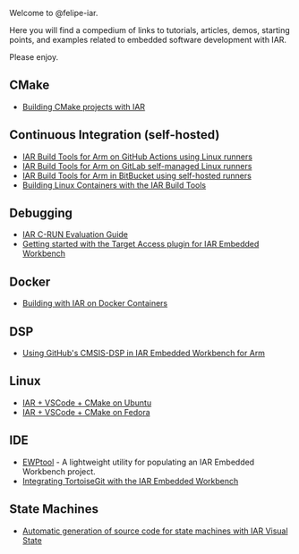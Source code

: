 Welcome to @felipe-iar.

Here you will find a compedium of links to tutorials, articles, demos, starting points, and examples related to embedded software development with IAR.

Please enjoy.

## CMake
- [Building CMake projects with IAR](https://github.com/iarsystems/cmake-tutorial)

## Continuous Integration (self-hosted)
- [IAR Build Tools for Arm on GitHub Actions using Linux runners](https://github.com/IARSystems/bx-github-ci)
- [IAR Build Tools for Arm on GitLab self-managed Linux runners](https://github.com/IARSystems/bx-github-ci)
- [IAR Build Tools for Arm in BitBucket using self-hosted runners](https://github.com/IARSystems/bx-bitbucket-ci)
- [Building Linux Containers with the IAR Build Tools](https://github.com/iarsystems/bx-docker)

## Debugging
- [IAR C-RUN Evaluation Guide](https://github.com/IARSystems/crun-evaluation-guide)
- [Getting started with the Target Access plugin for IAR Embedded Workbench](https://github.com/IARSystems/cspy-target-access-demo)

## Docker
- [Building with IAR on Docker Containers](https://github.com/IARSystems/bx-docker)

## DSP
- [Using GitHub's CMSIS-DSP in IAR Embedded Workbench for Arm](https://github.com/IARSystems/IAR-CMSIS-DSP)

## Linux
- [IAR + VSCode + CMake on Ubuntu](https://github.com/felipe-iar/iar-vscode-cmake-ubuntu)
- [IAR + VSCode + CMake on Fedora](https://github.com/felipe-iar/iar-vscode-cmake-fedora)

## IDE
- [EWPtool](https://github.com/IARSystems/project-migration-tools) - A lightweight utility for populating an IAR Embedded Workbench project.
- [Integrating TortoiseGit with the IAR Embedded Workbench](https://github.com/felipe-iar/ew-tortoise-integration)

## State Machines
- [Automatic generation of source code for state machines with IAR Visual State](https://github.com/IARSystems/visual-state-demo)
